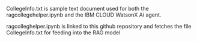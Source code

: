 CollegeInfo.txt is sample text document used for both the ragcollegehelper.ipynb and the IBM CLOUD WatsonX Ai agent.

ragcolleghelper.ipynb is linked to this github repository and fetches the file CollegeInfo.txt for feeding into the RAG model
